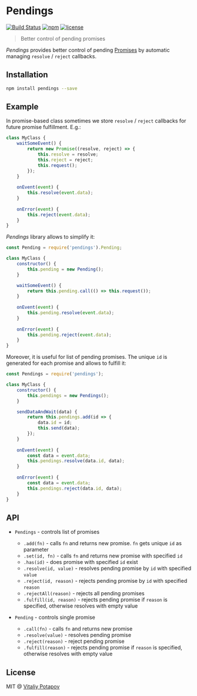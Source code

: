 # Pendings

[![Build Status](https://travis-ci.org/vitalets/pendings.svg?branch=master)](https://travis-ci.org/vitalets/pendings)
[![npm](https://img.shields.io/npm/v/pendings.svg)](https://www.npmjs.com/package/pendings)
[![license](https://img.shields.io/npm/l/pendings.svg)](https://www.npmjs.com/package/pendings)

> Better control of pending promises

*Pendings* provides better control of pending [Promises](https://developer.mozilla.org/en/docs/Web/JavaScript/Reference/Global_Objects/Promise)
by automatic managing `resolve` / `reject` callbacks.

## Installation
```bash
npm install pendings --save
```

## Example
In promise-based class sometimes we store `resolve` / `reject` callbacks for future promise fulfillment. 
E.g.:
```js
class MyClass {
    waitSomeEvent() { 
        return new Promise((resolve, reject) => {
            this.resolve = resolve;
            this.reject = reject;
            this.request();
        });
    }
    
    onEvent(event) {
        this.resolve(event.data);
    }
    
    onError(event) {
        this.reject(event.data);
    }
}

```
*Pendings* library allows to simplify it:

```js
const Pending = require('pendings').Pending;

class MyClass {
    constructor() {
        this.pending = new Pending();
    }    

    waitSomeEvent() { 
        return this.pending.call(() => this.request());
    }
    
    onEvent(event) {
        this.pending.resolve(event.data);
    }
    
    onError(event) {
        this.pending.reject(event.data);
    }
}
```
Moreover, it is useful for list of pending promises. 
The unique `id` is generated for each promise and allows to fulfill it: 
```js
const Pendings = require('pendings');

class MyClass {
    constructor() {
        this.pendings = new Pendings();
    }    

    sendDataAndWait(data) { 
        return this.pendings.add(id => {
            data.id = id;
            this.send(data);
        });
    }
    
    onEvent(event) {
        const data = event.data;
        this.pendings.resolve(data.id, data);
    }
    
    onError(event) {
        const data = event.data;        
        this.pendings.reject(data.id, data);
    }
}
```
## API

* `Pendings` - controls list of promises
  * `.add(fn)` - calls `fn` and returns new promise. `fn` gets unique `id` as parameter
  * `.set(id, fn)` - calls `fn` and returns new promise with specified `id`
  * `.has(id)` - does promise with specified `id` exist
  * `.resolve(id, value)` - resolves pending promise by `id` with specified `value`
  * `.reject(id, reason)` - rejects pending promise by `id` with specified `reason`
  * `.rejectAll(reason)` - rejects all pending promises 
  * `.fulfill(id, reason)` - rejects pending promise if `reason` is specified, otherwise resolves with empty value 
  
* `Pending` - controls single promise
  * `.call(fn)` - calls `fn` and returns new promise
  * `.resolve(value)` - resolves pending promise
  * `.reject(reason)` - reject pending promise
  * `.fulfill(reason)` - rejects pending promise if `reason` is specified, otherwise resolves with empty value

## License
MIT @ [Vitaliy Potapov](https://github.com/vitalets)
